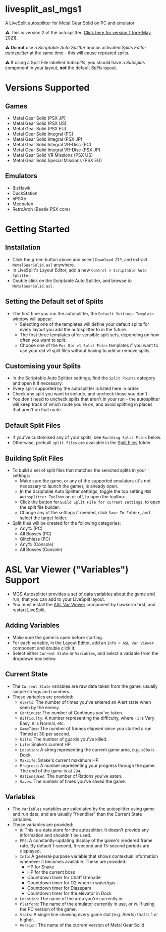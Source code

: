 # livesplit_asl_mgs1
A LiveSplit autosplitter for Metal Gear Solid on PC and emulator

⚠ This is version 2 of the autosplitter. [Click here for version 1 (pre-May 2021).](https://github.com/bmn/livesplit_asl_mgs1/tree/v1)

⚠ **Do not** use a *Scriptable Auto Splitter* and an activated *Splits Editor autosplitter* at the same time - this will cause repeated splits.

⚠ If using a Split File labelled *Subsplits*, you should have a *Subsplits* component in your layout, **not** the default *Splits* layout.

# Versions Supported
## Games
* Metal Gear Solid (PSX JP)
* Metal Gear Solid (PSX US)
* Metal Gear Solid (PSX EU)
* Metal Gear Solid Integral (PC)
* Metal Gear Solid Integral (PSX JP)
* Metal Gear Solid Integral VR-Disc (PC)
* Metal Gear Solid Integral VR-Disc (PSX JP)
* Metal Gear Solid VR Missions (PSX US)
* Metal Gear Solid Special Missions (PSX EU)
## Emulators
* BizHawk
* DuckStation
* ePSXe
* Mednafen
* RetroArch (Beetle PSX core)

# Getting Started

## Installation
* Click the green button above and select `Download ZIP`, and extract `MetalGearSolid.asl` anywhere.
* In LiveSplit's Layout Editor, add a new `Control > Scriptable Auto Splitter`.
* Double click on the Scriptable Auto Splitter, and browse to `MetalGearSolid.asl`.

## Setting the Default set of Splits
* The first time you run the autosplitter, the `Default Settings Template` window will appear.
  * Selecting one of the templates will define your default splits for every layout you add the autosplitter to in the future.
  * The first three templates offer sensible split sets, depending on how often you want to split.
  * Choose one of the `For Old v1 Split Files` templates if you want to use your old v1 split files without having to add or remove splits.

## Customising your Splits
* In the Scriptable Auto Splitter settings, find the `Split Points` category and open it if necessary.
* Every split supported by the autosplitter is listed here in order.
* Check any split you want to include, and uncheck those you don't.
* You don't need to uncheck splits that aren't in your run - the autosplitter will keep track of which route you're on, and avoid splitting in places that aren't on that route.

## Default Split Files
* If you've customised any of your splits, see `Building Split Files` below.
* Otherwise, prebuilt `split files` are available in the [Split Files](./Split%20Files) folder.

## Building Split Files
* To build a set of split files that matches the selected splits in your settings:
  * Make sure the game, or any of the supported emulators (it's not necessary to launch the game), is already open.
  * In the Scriptable Auto Splitter settings, toggle the top setting `MGS Autosplitter Toolbox` on or off, to open the toolbox.
  * Click the button for `Build Split File for current settings`, to open the split file builder.
  * Change any of the settings if needed, click `Save To Folder`, and select the target folder.
* Split files will be created for the following categories:
  * Any% (PC)
  * All Bosses (PC)
  * Glitchless (PC)
  * Any% (Console)
  * All Bosses (Console)

# ASL Var Viewer ("Variables") Support
* MGS Autosplitter provides a set of data variables about the game and run, that you can add to your LiveSplit layout.
* You must install the [ASL Var Viewer](https://github.com/hawkerm/LiveSplit.ASLVarViewer) component by hawkerm first, and restart LiveSplit.

## Adding Variables
* Make sure the game is open before starting.
* For each variable, in the Layout Editor, add an `Info > ASL Var Viewer` component and double click it.
* Select either `Current State` or `Variables`, and select a variable from the dropdown box below.

## Current State
* The `Current State` variables are raw data taken from the game, usually simple strings and numbers.
* These variables are provided:
  * `Alerts`: The number of times you've entered an Alert state when seen by the enemy.
  * `Continues`: The number of Continues you've taken.
  * `Difficulty`: A number representing the difficulty, where `-1` is Very Easy, `0` is Normal, etc.
  * `GameTime`: The number of frames elapsed since you started a run. Timed at 30 per second.
  * `Kills`: The number of guards you've killed.
  * `Life`: Snake's current HP.
  * `Location`: A string representing the current game area, e.g. `s00a` is Dock.
  * `MaxLife`: Snake's current maximum HP.
  * `Progress`: A number representing your progress through the game. The end of the game is at `294`.
  * `RationsUsed`: The number of Rations you've eaten.
  * `Saves`: The number of times you've saved the game.

## Variables
* The `Variables` variables are calculated by the autosplitter using game and run data, and are usually "friendlier" than the Current State variables.
* These variables are provided:
  * `D`: This is a data store for the autosplitter. It doesn't provide any information and shouldn't be used.
  * `FPS`: A constantly-updating display of the game's rendered frame rate. By default 1-second, 5-second and 15-second periods are displayed.
  * `Info`: A general-purpose variable that shows contextual information whenever it becomes available. These are provided:
    * HP for Snake
    * HP for the current boss
    * Countdown timer for Chaff Grenade
    * Countdown timer for O2 when in water/gas
    * Countdown timer for Diazepam
    * Countdown timer for the elevator in Dock
  * `Location`: The name of the area you're currently in.
  * `Platform`: The name of the emulator currently in use, or `PC` if using the PC version of the game.
  * `Stats`: A single line showing every game stat (e.g. Alerts) that is 1 or higher.
  * `Version`: The name of the current version of Metal Gear Solid.
  
